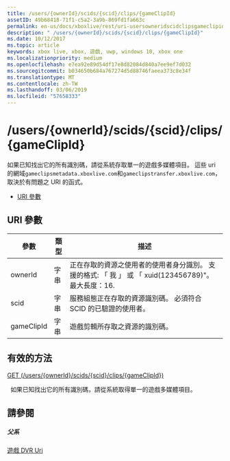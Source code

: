 ```yaml
---
title: /users/{ownerId}/scids/{scid}/clips/{gameClipId}
assetID: 49b68418-71f1-c5a2-3a9b-869fd1fa663c
permalink: en-us/docs/xboxlive/rest/uri-usersowneridscidclipsgameclipid.html
description: " /users/{ownerId}/scids/{scid}/clips/{gameClipId}"
ms.date: 10/12/2017
ms.topic: article
keywords: xbox live, xbox, 遊戲, uwp, windows 10, xbox one
ms.localizationpriority: medium
ms.openlocfilehash: e7ea92e89d54df17e8d82084d840a7ee9ef7d032
ms.sourcegitcommit: b034650b684a767274d5d88746faeea373c8e34f
ms.translationtype: MT
ms.contentlocale: zh-TW
ms.lasthandoff: 03/06/2019
ms.locfileid: "57658333"
---
```

# <a name="usersowneridscidsscidclipsgameclipid"></a>/users/{ownerId}/scids/{scid}/clips/{gameClipId}
如果已知找出它的所有識別碼，請從系統存取單一的遊戲多媒體項目。 這些 uri 的網域`gameclipsmetadata.xboxlive.com`和`gameclipstransfer.xboxlive.com`，取決於有問題之 URI 的函式。
 
  * [URI 參數](#ID4EX)
 
<a id="ID4EX"></a>

 
## <a name="uri-parameters"></a>URI 參數
 
| 參數| 類型| 描述| 
| --- | --- | --- | 
| ownerId| 字串| 正在存取的資源之使用者的使用者身分識別。 支援的格式: 「 我 」 或 「 xuid(123456789)"。 最大長度：16.| 
| scid| 字串| 服務組態正在存取的資源識別碼。 必須符合 SCID 的已驗證的使用者。| 
| gameClipId| 字串| 遊戲剪輯所存取之資源的識別碼。| 
  
<a id="ID4EFC"></a>

 
## <a name="valid-methods"></a>有效的方法

[GET (/users/{ownerId}/scids/{scid}/clips/{gameClipId})](uri-usersowneridscidclipsgameclipidget.md)

&nbsp;&nbsp;如果已知找出它的所有識別碼，請從系統取得單一的遊戲多媒體項目。
 
<a id="ID4EPC"></a>

 
## <a name="see-also"></a>請參閱
 
<a id="ID4ERC"></a>

 
##### <a name="parent"></a>父系 

[遊戲 DVR Uri](atoc-reference-dvr.md)

   